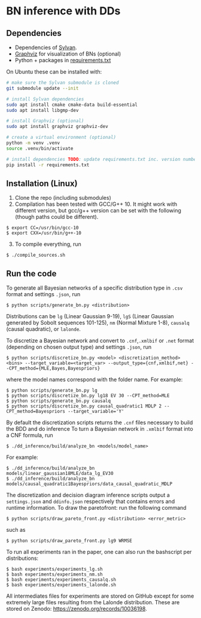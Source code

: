 # BN inference with DDs

## Dependencies

- Dependencies of [Sylvan](https://github.com/trolando/sylvan).
- [Graphviz](https://graphviz.org/) for visualization of BNs (optional)
- Python + packages in [requirements.txt](requirements.txt)

On Ubuntu these can be installed with:

```bash
# make sure the Sylvan submodule is cloned
git submodule update --init

# install Sylvan dependencies
sudo apt install cmake cmake-data build-essential
sudo apt install libgmp-dev

# install Graphviz (optional)
sudo apt install graphviz graphviz-dev

# create a virtual environment (optional)
python -m venv .venv
source .venv/bin/activate

# install dependencies TODO: update requirements.txt inc. version numbers
pip install -r requirements.txt
```


## Installation (Linux)

1. Clone the repo (including submodules)
2. Compilation has been tested with GCC/G++ 10. It might work with different version, but gcc/g++ version can be set with the following (though paths could be different).

```shell
$ export CC=/usr/bin/gcc-10
$ export CXX=/usr/bin/g++-10
```

3. To compile everything, run

```shell
$ ./compile_sources.sh
```

## Run the code

To generate all Bayesian networks of a specific distribution type in `.csv` format and settings `.json`, run

```shell
$ python scripts/generate_bn.py <distribution>
```
Distributions can be `lg` (Linear Gaussian 9-19), `lgS` (Linear Gaussian generated by Sobolt sequences 101-125), `nm` (Normal Mixture 1-8), `causalq` (causal quadratic), or `lalonde`.

To discretize a Bayesian network and convert to `.cnf`,`.xmlbif` or `.net` format (depending on chosen output type) and settings `.json`, run

```shell
$ python scripts/discretize_bn.py <model> <discretization_method> <bins> --target_variable=<target_var> --output_type={cnf,xmlbif,net} --CPT_method={MLE,Bayes,Bayespriors}
```
where the model names correspond with the folder name. For example:

```shell
$ python scripts/generate_bn.py lg 
$ python scripts/discretize_bn.py lg18 EV 30 --CPT_method=MLE
$ python scripts/generate_bn.py causalq 
$ python scripts/discretize_bn.py causal_quadratic1 MDLP 2 --CPT_method=Bayespriors --target_variable='Y' 
```

By default the discretization scripts returns the `.cnf` files necessary to build the BDD and do inference
To turn a Bayesian network in `.xmlbif` format into a CNF formula, run

```shell
$ ./dd_inference/build/analyze_bn <models/model_name>
```
For example:
```shell
$ ./dd_inference/build/analyze_bn models/linear_gaussian18MLE/data_lg_EV30
$ ./dd_inference/build/analyze_bn models/causal_quadratic1Bayespriors/data_causal_quadratic_MDLP
```

The discretization and decision diagram inference scripts output a `settings.json` and `ddinfo.json` respectively that contains errors and runtime information.
To draw the paretofront: run the following command

```shell
$ python scripts/draw_pareto_front.py <distribution> <error_metric>
```
such as 
```shell
$ python scripts/draw_pareto_front.py lg9 WRMSE
```
To run all experiments ran in the paper, one can also run the bashscript per distributions:
```shell
$ bash experiments/experiments_lg.sh
$ bash experiments/experiments_nm.sh
$ bash experiments/experiments_causalq.sh
$ bash experiments/experiments_lalonde.sh
```

All intermediates files for experiments are stored on GitHub except for some extremely large files resulting from the Lalonde distribution. These are stored on Zenodo: https://zenodo.org/records/10036198.
